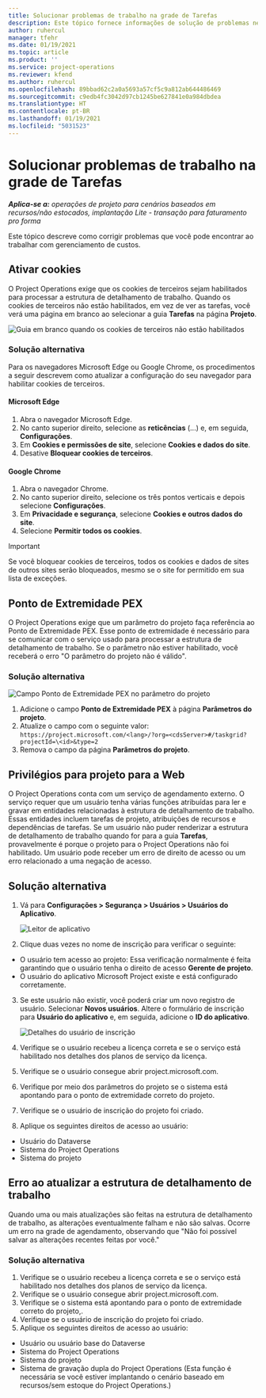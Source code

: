 ```yaml
---
title: Solucionar problemas de trabalho na grade de Tarefas
description: Este tópico fornece informações de solução de problemas necessárias ao trabalhar na grade de Tarefas.
author: ruhercul
manager: tfehr
ms.date: 01/19/2021
ms.topic: article
ms.product: ''
ms.service: project-operations
ms.reviewer: kfend
ms.author: ruhercul
ms.openlocfilehash: 89bbad62c2a0a5693a57cf5c9a812ab644486469
ms.sourcegitcommit: c9edb4fc3042d97cb1245be627841e0a984dbdea
ms.translationtype: HT
ms.contentlocale: pt-BR
ms.lasthandoff: 01/19/2021
ms.locfileid: "5031523"
---
```

# <a name="troubleshoot-working-in-the-task-grid"></a>Solucionar problemas de trabalho na grade de Tarefas 

_**Aplica-se a:** operações de projeto para cenários baseados em recursos/não estocados, implantação Lite - transação para faturamento pro forma_

Este tópico descreve como corrigir problemas que você pode encontrar ao trabalhar com gerenciamento de custos.

## <a name="enable-cookies"></a>Ativar cookies

O Project Operations exige que os cookies de terceiros sejam habilitados para processar a estrutura de detalhamento de trabalho. Quando os cookies de terceiros não estão habilitados, em vez de ver as tarefas, você verá uma página em branco ao selecionar a guia **Tarefas** na página **Projeto**.

![Guia em branco quando os cookies de terceiros não estão habilitados](media/blankschedule.png)


### <a name="workaround"></a>Solução alternativa
Para os navegadores Microsoft Edge ou Google Chrome, os procedimentos a seguir descrevem como atualizar a configuração do seu navegador para habilitar cookies de terceiros.

#### <a name="microsoft-edge"></a>Microsoft Edge

1. Abra o navegador Microsoft Edge.
2. No canto superior direito, selecione as **reticências** (...) e, em seguida, **Configurações**.
3. Em **Cookies e permissões de site**, selecione **Cookies e dados do site**.
4. Desative **Bloquear cookies de terceiros**.

#### <a name="google-chrome"></a>Google Chrome

1. Abra o navegador Chrome.
2. No canto superior direito, selecione os três pontos verticais e depois selecione **Configurações**.
3. Em **Privacidade e segurança**, selecione **Cookies e outros dados do site**.
4. Selecione **Permitir todos os cookies**.

> [!IMPORTANT]
> Se você bloquear cookies de terceiros, todos os cookies e dados de sites de outros sites serão bloqueados, mesmo se o site for permitido em sua lista de exceções.

## <a name="pex-endpoint"></a>Ponto de Extremidade PEX

O Project Operations exige que um parâmetro do projeto faça referência ao Ponto de Extremidade PEX. Esse ponto de extremidade é necessário para se comunicar com o serviço usado para processar a estrutura de detalhamento de trabalho. Se o parâmetro não estiver habilitado, você receberá o erro "O parâmetro do projeto não é válido". 

### <a name="workaround"></a>Solução alternativa
 ![Campo Ponto de Extremidade PEX no parâmetro do projeto](media/projectparameter.png)

1. Adicione o campo **Ponto de Extremidade PEX** à página **Parâmetros do projeto**.
2. Atualize o campo com o seguinte valor: `https://project.microsoft.com/<lang>/?org=<cdsServer>#/taskgrid?projectId=\<id>&type=2`
3. Remova o campo da página **Parâmetros do projeto**.

## <a name="privileges-for-project-for-the-web"></a>Privilégios para projeto para a Web

O Project Operations conta com um serviço de agendamento externo. O serviço requer que um usuário tenha várias funções atribuídas para ler e gravar em entidades relacionadas à estrutura de detalhamento de trabalho. Essas entidades incluem tarefas de projeto, atribuições de recursos e dependências de tarefas. Se um usuário não puder renderizar a estrutura de detalhamento de trabalho quando for para a guia **Tarefas**, provavelmente é porque o projeto para o Project Operations não foi habilitado. Um usuário pode receber um erro de direito de acesso ou um erro relacionado a uma negação de acesso.


## <a name="workaround"></a>Solução alternativa

1. Vá para **Configurações > Segurança > Usuários > Usuários do Aplicativo**.  

   ![Leitor de aplicativo](media/applicationuser.jpg)
   
2. Clique duas vezes no nome de inscrição para verificar o seguinte:

 - O usuário tem acesso ao projeto: Essa verificação normalmente é feita garantindo que o usuário tenha o direito de acesso **Gerente de projeto**.
 - O usuário do aplicativo Microsoft Project existe e está configurado corretamente.
 
3. Se este usuário não existir, você poderá criar um novo registro de usuário. Selecionar **Novos usuários**. Altere o formulário de inscrição para **Usuário do aplicativo** e, em seguida, adicione o **ID do aplicativo**.

   ![Detalhes do usuário de inscrição](media/applicationuserdetails.jpg)

4. Verifique se o usuário recebeu a licença correta e se o serviço está habilitado nos detalhes dos planos de serviço da licença.
5. Verifique se o usuário consegue abrir project.microsoft.com.
6. Verifique por meio dos parâmetros do projeto se o sistema está apontando para o ponto de extremidade correto do projeto.
7. Verifique se o usuário de inscrição do projeto foi criado.
8. Aplique os seguintes direitos de acesso ao usuário:

  - Usuário do Dataverse
  - Sistema do Project Operations
  - Sistema do projeto

## <a name="error-when-updating-the-work-breakdown-structure"></a>Erro ao atualizar a estrutura de detalhamento de trabalho

Quando uma ou mais atualizações são feitas na estrutura de detalhamento de trabalho, as alterações eventualmente falham e não são salvas. Ocorre um erro na grade de agendamento, observando que "Não foi possível salvar as alterações recentes feitas por você."

### <a name="workaround"></a>Solução alternativa

1. Verifique se o usuário recebeu a licença correta e se o serviço está habilitado nos detalhes dos planos de serviço da licença.
2. Verifique se o usuário consegue abrir project.microsoft.com.
3. Verifique se o sistema está apontando para o ponto de extremidade correto do projeto,.
4. Verifique se o usuário de inscrição do projeto foi criado.
5. Aplique os seguintes direitos de acesso ao usuário:
  
  - Usuário ou usuário base do Dataverse
  - Sistema do Project Operations
  - Sistema do projeto
  - Sistema de gravação dupla do Project Operations (Esta função é necessária se você estiver implantando o cenário baseado em recursos/sem estoque do Project Operations.)
